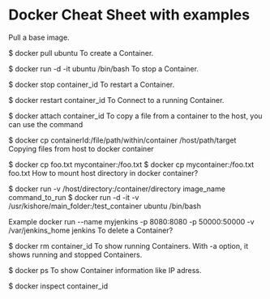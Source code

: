 # Docker Cheat Sheet with examples
Pull a base image.

$ docker pull ubuntu
To create a Container.

$ docker run -d -it ubuntu /bin/bash
To stop a Container.

$ docker stop container_id
To restart a Container.

$ docker restart container_id
To Connect to a running Container.

$ docker attach container_id
To copy a file from a container to the host, you can use the command

$ docker cp containerId:/file/path/within/container /host/path/target
Copying files from host to docker container

$ docker cp foo.txt mycontainer:/foo.txt
$ docker cp mycontainer:/foo.txt foo.txt
How to mount host directory in docker container?

$ docker run -v /host/directory:/container/directory image_name command_to_run
$ docker run -d -it -v /usr/kishore/main_folder:/test_container ubuntu /bin/bash 

  
  Example
  docker run --name myjenkins -p 8080:8080 -p 50000:50000 -v /var/jenkins_home jenkins
To delete a Container?

$ docker rm container_id
To show running Containers. With -a option, it shows running and stopped Containers.

$ docker ps
To show Container information like IP adress.

$ docker inspect container_id
